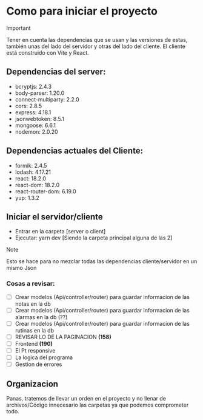 # Como para iniciar el proyecto

> [!IMPORTANT]
> Tener en cuenta las dependencias que se usan y las
> versiones de estas, también unas del lado
> del servidor y otras del lado del cliente.
> El cliente está construido con Vite y React.

## Dependencias del server:

- bcryptjs: 2.4.3
- body-parser: 1.20.0
- connect-multiparty: 2.2.0
- cors: 2.8.5
- express: 4.18.1
- jsonwebtoken: 8.5.1
- mongoose: 6.6.1
- nodemon: 2.0.20

## Dependencias actuales del Cliente:

- formik: 2.4.5
- lodash: 4.17.21
- react: 18.2.0
- react-dom: 18.2.0
- react-router-dom: 6.19.0
- yup: 1.3.2

## Iniciar el servidor/cliente

- Entrar en la carpeta [server o client]
- Ejecutar: yarn dev [Siendo la carpeta principal alguna de las 2]

> [!Note]
> Esto se hace para no mezclar todas las dependencias cliente/servidor en un mismo Json

### Cosas a revisar:

- [ ] Crear modelos (Api/controller/router) para guardar informacion de las notas en la db
- [ ] Crear modelos (Api/controller/router) para guardar informacion de las alarmas en la db (??)
- [ ] Crear modelos (Api/controller/router) para guardar informacion de las rutinas en la db
- [ ] REVISAR LO DE LA PAGINACION **(158)**
- [ ] Frontend **(190)**
- [ ] El Pt responsive
- [ ] La logica del programa
- [ ] Gestion de errores

## Organizacion

Panas, tratemos de llevar un orden en el proyecto y no llenar de archivos/Código innecesario las carpetas ya que podemos comprometer todo.
